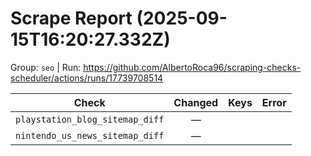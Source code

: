 # Scrape Report (2025-09-15T16:20:27.332Z)

Group: `seo`  |  Run: https://github.com/AlbertoRoca96/scraping-checks-scheduler/actions/runs/17739708514

| Check | Changed | Keys | Error |
|---|:---:|:--|:--|
| `playstation_blog_sitemap_diff` | — |  |  |
| `nintendo_us_news_sitemap_diff` | — |  |  |
